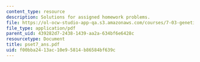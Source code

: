 ```yaml
---
content_type: resource
description: Solutions for assigned homework problems.
file: https://ol-ocw-studio-app-qa.s3.amazonaws.com/courses/7-03-genetics-fall-2004/f00bba2413ac10e95814b86584bf639c_pset7_ans.pdf
file_type: application/pdf
parent_uid: 439282d7-2438-1439-aa2a-634bf6e6428c
resourcetype: Document
title: pset7_ans.pdf
uid: f00bba24-13ac-10e9-5814-b86584bf639c
---
```

